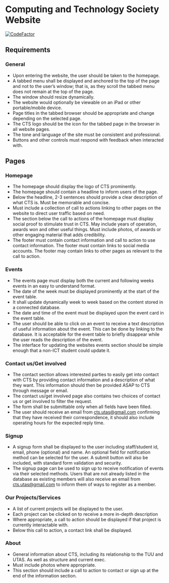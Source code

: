 # Computing and Technology Society Website
[![CodeFactor](https://www.codefactor.io/repository/github/utas-cts/cts-website/badge)](https://www.codefactor.io/repository/github/utas-cts/cts-website)

## Requirements
### General
* Upon entering the website, the user should be taken to the homepage.
* A tabbed menu shall be displayed and anchored to the top of the page and not to the user’s window; that is, as they scroll the tabbed menu does not remain at the top of the page.
* The window should resize dynamically.
* The website would optionally be viewable on an iPad or other portable/mobile device.
* Page titles in the tabbed browser should be appropriate and change depending on the selected page.
* The CTS logo should be the icon for the tabbed page in the browser in all website pages.
* The tone and language of the site must be consistent and professional.
* Buttons and other controls must respond with feedback when interacted with.

## Pages
### Homepage
* The homepage should display the logo of CTS prominently.
* The homepage should contain a headline to inform users of the page.
* Below the headline, 2-3 sentences should provide a clear description of what CTS is. Must be memorable and concise.
* Must include a collection of call to actions linking to other pages on the website to direct user traffic based on need.
* The section below the call to actions of the homepage must display social proof to stimulate trust in CTS. May include years of operation, awards won and other useful things. Must include photos, of awards or other engaging material that adds credibility.
* The footer must contain contact information and call to action to use contact information. The footer must contain links to social media accounts. The footer may contain links to other pages as relevant to the call to action.

### Events
* The events page must display both the current and following weeks events in an easy to understand format.
* The date of the week must be displayed prominently at the start of the event table.
* It shall update dynamically week to week based on the content stored in a connected database.
* The date and time of the event must be displayed upon the event card in the event table.
* The user should be able to click on an event to receive a text description of useful information about
the event. This can be done by linking to the database. It is acceptable for the event table to briefly
disappear while the user reads the description of the event.
* The interface for updating the websites events section should be simple enough that a non-ICT
student could update it.

### Contact us/Get involved
* The contact section allows interested parties to easily get into contact with CTS by providing contact
information and a description of what they want. This information should then be provided ASAP to
CTS through message or email.
* The contact us/get involved page also contains two choices of contact us or get involved to filter the
request.
* The form shall be submittable only when all fields have been filled.
* The user should receive an email from ​cts.utas@gmail.com​ confirming that they have received their
correspondence, it should also include operating hours for the expected reply time.

### Signup
* A signup form shall be displayed to the user including staff/student id, email, phone (optional) and
name. An optional field for notification method can be selected for the user. A submit button will
also be included, with standard form validation and security.
* The signup page can be used to sign up to receive notification of events via their selected methods.
Users that are not already listed in the database as existing members will also receive an email from
cts.utas@gmail.com​ to inform them of ways to register as a member.

### Our Projects/Services
* A list of current projects will be displayed to the user.
* Each project can be clicked on to receive a more in-depth description
* Where appropriate, a call to action should be displayed if that project is currently interactable with.
* Below this call to action, a contact link shall be displayed.

### About
* General information about CTS, including its relationship to the TUU and UTAS. As well as structure
and current exec.
* Must include photos where appropriate.
* This section should include a call to action to contact or sign up at the end of the information
section.
